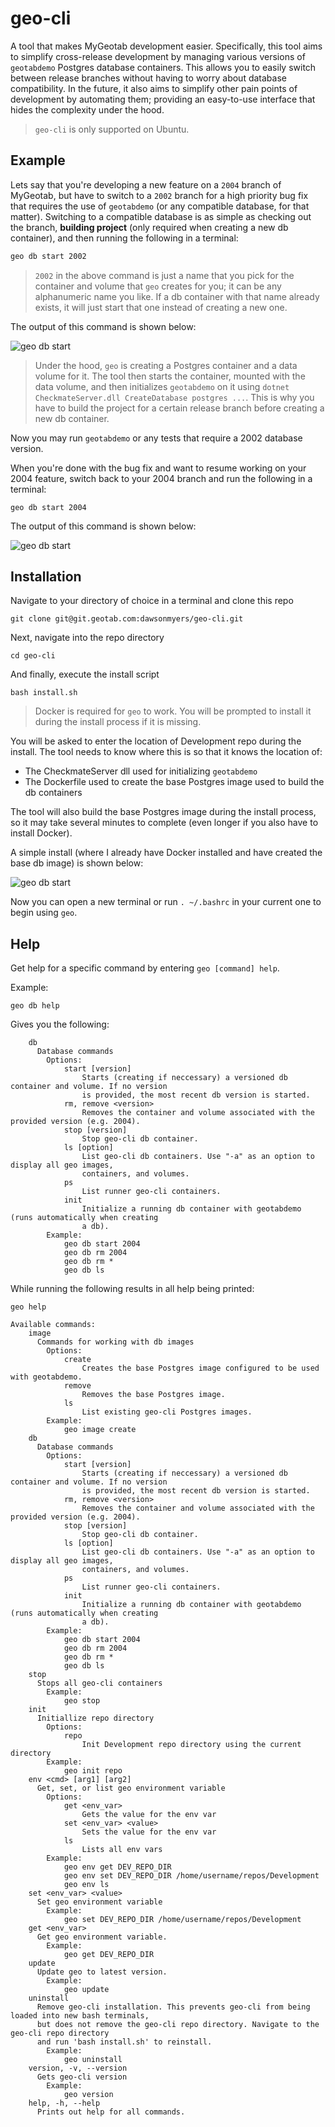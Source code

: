 # geo-cli
A tool that makes MyGeotab development easier. Specifically, this tool aims to simplify cross-release development by managing various versions of `geotabdemo` Postgres database containers. This allows you to easily switch between release branches without having to worry about database compatibility. In the future, it also aims to simplify other pain points of development by automating them; providing an easy-to-use interface that hides the complexity under the hood.

> `geo-cli` is only supported on Ubuntu.

## Example
Lets say that you're developing a new feature on a `2004` branch of MyGeotab, but have to switch to a `2002` branch for a high priority bug fix that requires the use of `geotabdemo` (or any compatible database, for that matter). Switching to a compatible database is as simple as checking out the branch, **building project** (only required when creating a new db container), and then running the following in a terminal:
```bash
geo db start 2002
```

> `2002` in the above command is just a name that you pick for the container and volume that `geo` creates for you; it can be any alphanumeric name you like. If a db container with that name already exists, it will just start that one instead of creating a new one.


The output of this command is shown below:

![geo db start](res/geo-db-start-1.png)

> Under the hood, `geo` is creating a Postgres container and a data volume for it. The tool then starts the container, mounted with the data volume, and then initializes `geotabdemo` on it using `dotnet CheckmateServer.dll CreateDatabase postgres ...`. This is why you have to build the project for a certain release branch before creating a new db container.

Now you may run `geotabdemo` or any tests that require a 2002 database version.

When you're done with the bug fix and want to resume working on your 2004 feature, switch back to your 2004 branch and run the following in a terminal: 
```
geo db start 2004
```
The output of this command is shown below:

![geo db start](res/geo-db-start-2.png)

## Installation
Navigate to your directory of choice in a terminal and clone this repo
```
git clone git@git.geotab.com:dawsonmyers/geo-cli.git
```
Next, navigate into the repo directory
```
cd geo-cli
```
And finally, execute the install script
```
bash install.sh
```
> Docker is required for `geo` to work. You will be prompted to install it during the install process if it is missing.

You will be asked to enter the location of Development repo during the install. The tool needs to know where this is so that it knows the location of:
- The CheckmateServer dll used for initializing `geotabdemo`
- The Dockerfile used to create the base Postgres image used to build the db containers

The tool will also build the base Postgres image during the install process, so it may take several minutes to complete (even longer if you also have to install Docker).

A simple install (where I already have Docker installed and have created the base db image) is shown below:

![geo db start](res/geo-install.png)

Now you can open a new terminal or run `. ~/.bashrc` in your current one to begin using `geo`.

## Help
Get help for a specific command by entering `geo [command] help`.

Example:
```
geo db help
```
Gives you the following:
```
    db
      Database commands
        Options:
            start [version]
                Starts (creating if neccessary) a versioned db container and volume. If no version
                is provided, the most recent db version is started.
            rm, remove <version>
                Removes the container and volume associated with the provided version (e.g. 2004).
            stop [version]
                Stop geo-cli db container.
            ls [option]
                List geo-cli db containers. Use "-a" as an option to display all geo images,
                containers, and volumes.
            ps
                List runner geo-cli containers.
            init
                Initialize a running db container with geotabdemo (runs automatically when creating
                a db).
        Example:
            geo db start 2004
            geo db rm 2004
            geo db rm *
            geo db ls

```

While running the following results in all help being printed:
```
geo help
```
```
Available commands:
    image
      Commands for working with db images
        Options:
            create
                Creates the base Postgres image configured to be used with geotabdemo.
            remove
                Removes the base Postgres image.
            ls
                List existing geo-cli Postgres images.
        Example:
            geo image create
    db
      Database commands
        Options:
            start [version]
                Starts (creating if neccessary) a versioned db container and volume. If no version
                is provided, the most recent db version is started.
            rm, remove <version>
                Removes the container and volume associated with the provided version (e.g. 2004).
            stop [version]
                Stop geo-cli db container.
            ls [option]
                List geo-cli db containers. Use "-a" as an option to display all geo images,
                containers, and volumes.
            ps
                List runner geo-cli containers.
            init
                Initialize a running db container with geotabdemo (runs automatically when creating
                a db).
        Example:
            geo db start 2004
            geo db rm 2004
            geo db rm *
            geo db ls
    stop
      Stops all geo-cli containers
        Example:
            geo stop
    init
      Initiallize repo directory
        Options:
            repo
                Init Development repo directory using the current directory
        Example:
            geo init repo
    env <cmd> [arg1] [arg2]
      Get, set, or list geo environment variable
        Options:
            get <env_var>
                Gets the value for the env var
            set <env_var> <value>
                Sets the value for the env var
            ls
                Lists all env vars
        Example:
            geo env get DEV_REPO_DIR
            geo env set DEV_REPO_DIR /home/username/repos/Development
            geo env ls
    set <env_var> <value>
      Set geo environment variable
        Example:
            geo set DEV_REPO_DIR /home/username/repos/Development
    get <env_var>
      Get geo environment variable.
        Example:
            geo get DEV_REPO_DIR
    update
      Update geo to latest version.
        Example:
            geo update
    uninstall
      Remove geo-cli installation. This prevents geo-cli from being loaded into new bash terminals,
      but does not remove the geo-cli repo directory. Navigate to the geo-cli repo directory
      and run 'bash install.sh' to reinstall.
        Example:
            geo uninstall
    version, -v, --version
      Gets geo-cli version
        Example:
            geo version
    help, -h, --help
      Prints out help for all commands.


```
